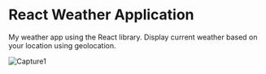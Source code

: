 # React Weather Application

My weather app using the React library. Display current weather based on your location using geolocation.

![Capture1](https://user-images.githubusercontent.com/43350898/66773424-395bea00-eebf-11e9-87b0-103994583f5a.PNG)
